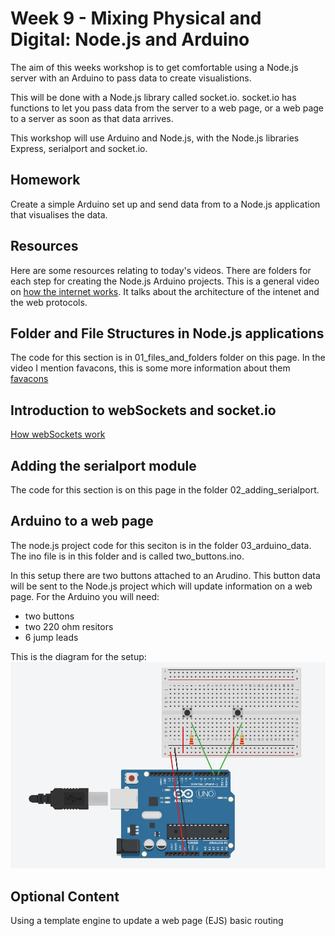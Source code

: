 # Week 9 - Mixing Physical and Digital: Node.js and Arduino
The aim of this weeks workshop is to get comfortable using a Node.js server with an Arduino to pass data to create visualistions.

This will be done with a Node.js library called socket.io. socket.io has functions to let you pass data from the server to a web page, or a web page to a server as soon as that data arrives. 

This workshop will use Arduino and Node.js, with the Node.js libraries Express, serialport and socket.io.

## Homework
Create a simple Arduino set up and send data from to a Node.js application that visualises the data.

## Resources
Here are some resources relating to today's videos. There are folders for each step for creating the Node.js Arduino projects.
This is a general video on [how the internet works](http://www.youtube.com/watch?v=eiDcMY6YfEc). It talks about the architecture of the intenet and the web protocols.

## Folder and File Structures in Node.js applications
The code for this section is in 01_files_and_folders folder on this page.
In the video I mention favacons, this is some more information about them [favacons](https://www.seoptimer.com/blog/what-is-a-favicon/)

## Introduction to webSockets and socket.io
[How webSockets work](https://sookocheff.com/post/networking/how-do-websockets-work/)

## Adding the serialport module
The code for this section is on this page in the folder 02_adding_serialport.

## Arduino to a web page
The node.js project code for this seciton is in the folder 03_arduino_data. The ino file is in this folder and is called two_buttons.ino.

In this setup there are two buttons attached to an Arudino. This button data will be sent to the Node.js project which will update information on a web page. For the Arduino you will need:

- two buttons
- two 220 ohm resitors
- 6 jump leads

This is the diagram for the setup:
![Image of an Arduino set up with two buttons](arduino_setup.jpg)

## Optional Content
Using a template engine to update a web page (EJS)
basic routing
